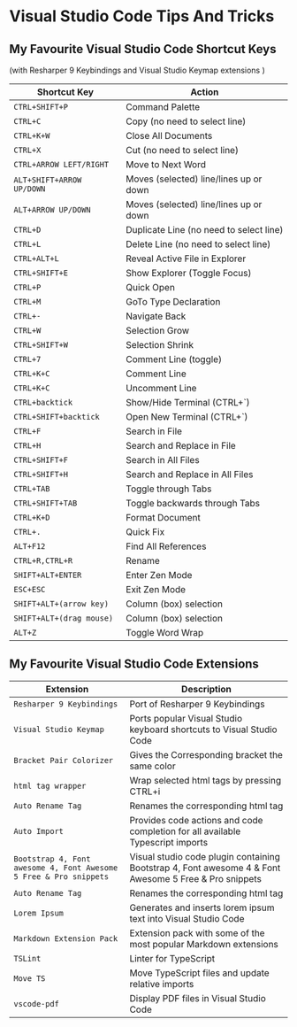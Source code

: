 # Visual Studio Code Tips And Tricks

## My Favourite Visual Studio Code Shortcut Keys

(with Resharper 9 Keybindings and Visual Studio Keymap extensions )

| Shortcut Key                 | Action                                         |
|------------------------------|------------------------------------------------|
| `CTRL+SHIFT+P`               | Command Palette
| `CTRL+C`                     | Copy (no need to select line)
| `CTRL+K+W`                   | Close All Documents
| `CTRL+X`                     | Cut (no need to select line)
| `CTRL+ARROW LEFT/RIGHT`      | Move to Next Word
| `ALT+SHIFT+ARROW UP/DOWN`    | Moves (selected) line/lines up or down
| `ALT+ARROW UP/DOWN`          | Moves (selected) line/lines up or down
| `CTRL+D`                     | Duplicate Line (no need to select line)
| `CTRL+L`                     | Delete Line (no need to select line)
| `CTRL+ALT+L`                 | Reveal Active File in Explorer
| `CTRL+SHIFT+E`               | Show Explorer (Toggle Focus)
| `CTRL+P`                     | Quick Open
| `CTRL+M`                     | GoTo Type Declaration
| `CTRL+-`                     | Navigate Back
| `CTRL+W`                     | Selection Grow
| `CTRL+SHIFT+W`               | Selection Shrink
| `CTRL+7`                     | Comment Line (toggle)
| `CTRL+K+C`                   | Comment Line
| `CTRL+K+C`                   | Uncomment Line
| `CTRL+backtick`              | Show/Hide Terminal (CTRL+`)
| `CTRL+SHIFT+backtick`        | Open New Terminal (CTRL+`)
| `CTRL+F`                     | Search in File
| `CTRL+H`                     | Search and Replace in File
| `CTRL+SHIFT+F`               | Search in All Files
| `CTRL+SHIFT+H`               | Search and Replace in All Files
| `CTRL+TAB`                   | Toggle through Tabs
| `CTRL+SHIFT+TAB`             | Toggle backwards through Tabs
| `CTRL+K+D`                   | Format Document
| `CTRL+.`                     | Quick Fix
| `ALT+F12`                    | Find All References
| `CTRL+R,CTRL+R`              | Rename  
| `SHIFT+ALT+ENTER`            | Enter Zen Mode
| `ESC+ESC`                    | Exit Zen Mode
| `SHIFT+ALT+(arrow key)`      | Column (box) selection
| `SHIFT+ALT+(drag mouse)`     | Column (box) selection
| `ALT+Z`                      | Toggle Word Wrap

## My Favourite Visual Studio Code Extensions

| Extension                    | Description                                    |
|------------------------------|------------------------------------------------|
| `Resharper 9 Keybindings`    | Port of Resharper 9 Keybindings
| `Visual Studio Keymap`       | Ports popular Visual Studio keyboard shortcuts to Visual Studio Code
| `Bracket Pair Colorizer`     | Gives the Corresponding bracket the same color
| `html tag wrapper`           | Wrap selected html tags by pressing CTRL+i
| `Auto Rename Tag`            | Renames the corresponding html tag
| `Auto Import`                | Provides code actions and code completion for all available Typescript imports
| `Bootstrap 4, Font awesome 4, Font Awesome 5 Free & Pro snippets`                | Visual studio code plugin containing Bootstrap 4, Font awesome 4 & Font Awesome 5 Free & Pro snippets
| `Auto Rename Tag`            | Renames the corresponding html tag
| `Lorem Ipsum`                | Generates and inserts lorem ipsum text into Visual Studio Code
| `Markdown Extension Pack`    | Extension pack with some of the most popular Markdown extensions
| `TSLint`                     | Linter for TypeScript
| `Move TS`                    | Move TypeScript files and update relative imports
| `vscode-pdf`                 | Display PDF files in Visual Studio Code
